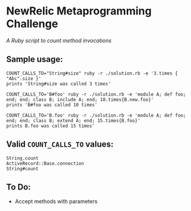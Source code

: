 NewRelic Metaprogramming Challenge
===

*A Ruby script to count method invocations*

Sample usage:
---

```
COUNT_CALLS_TO="String#size" ruby -r ./solution.rb -e '3.times { "Abc".size }'
prints 'String#size was called 3 times'
```

```
COUNT_CALLS_TO='B#foo' ruby -r ./solution.rb -e 'module A; def foo; end; end; class B; include A; end; 10.times{B.new.foo}'
prints 'B#foo was called 10 times'
```

```
COUNT_CALLS_TO='B.foo' ruby -r ./solution.rb -e 'module A; def foo; end; end; class B; extend A; end; 15.times{B.foo}'
prints B.foo was called 15 times'
```

Valid `COUNT_CALLS_TO` values:
---
```
String.count
ActiveRecord::Base.connection
String#count
```

To Do:
---
* Accept methods with parameters

